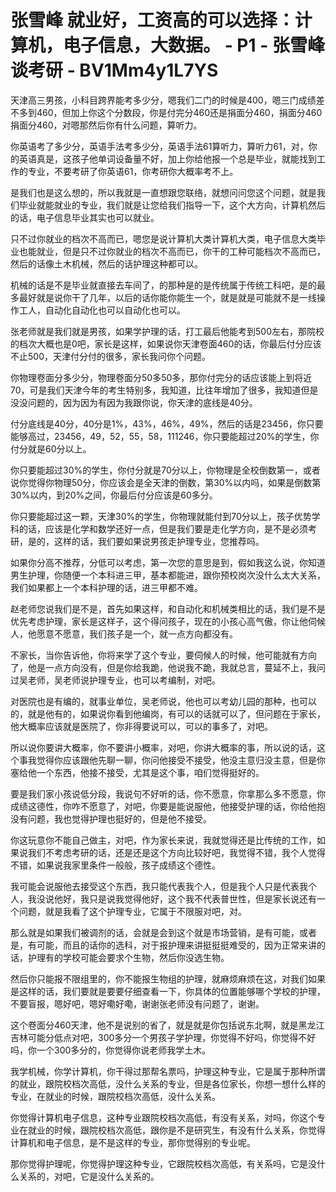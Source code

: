 # 张雪峰 就业好，工资高的可以选择：计算机，电子信息，大数据。 - P1 - 张雪峰谈考研 - BV1Mm4y1L7YS

天津高三男孩，小科目跨界能考多少分，嗯我们二门的时候是400，嗯三门成绩差不多到460，但加上你这个分数段，你是付完分460还是捐面分460，捐面分460捐面分460，对嗯那然后你有什么问题，算听力。

你英语考了多少分，英语手法考多少分，英语手法61算听力，算听力61，对，你的英语真是，这孩子他单词设备量不好，加上你给他报一个总是毕业，就能找到工作的专业，不要考研了你英语61，你考研你大概率考不上。

是我们也是这么想的，所以我就是一直想跟您联络，就想问问您这个问题，就是我们毕业就能就业的专业，我们就是让您给我们指导一下，这个大方向，计算机然后的话，电子信息毕业其实也可以就业。

只不过你就业的档次不高而已，嗯您是说计算机大类计算机大类，电子信息大类毕业也能就业，但是只不过你就业的档次不高而已，你干的工种可能档次不高而已，然后的话像土木机械，然后的话护理这种都可以。

机械的话是不是毕业就直接去车间了，的那种是的是传统属于传统工科吧，是的最多最好就是说你干了几年，以后的话你能你能生一个，就是就是可能就不是一线操作工人，自动化自动化也可以自动化也可以。

张老师就是我们就是男孩，如果学护理的话，打工最后他能考到500左右，那院校的档次大概也是0吧，家长是这样，如果说你天津卷面460的话，你最后付分应该不止500，天津付分付的很多，家长我问你个问题。

你物理卷面分多少分，物理卷面分50多50多，那你付完分的话应该能上到将近70，可是我们天津今年的考生特别多，我知道，比往年增加了很多，我知道但是没没问题的，因为因为有因为我跟你说，你天津的底线是40分。

付分底线是40分，40分是1%，43%，46%，49%，然后的话是23456，你只要能够高过，23456，49，52，55，58，111246，你只要能超过20%的学生，你付分就是60分以上。

你只要能超过30%的学生，你付分就是70分以上，你物理是全校倒数第一，或者说你觉得你物理50分，你应该会是全天津的倒数，第30%以内吗，如果是倒数第30%以内，到20%之间，你最后付分应该是60多分。

你只要能超过这一颗，天津30%的学生，你物理就能付到70分以上，孩子优势学科的话，应该是化学和数学还好一点，但是我们要是走化学方向，是不是必须考研，是的，这样的话，我们要如果说男孩走护理专业，您推荐吗。

如果你分高不推荐，分低可以考虑，第一次您的意思是到，假如我这么说，你知道男生护理，你随便一个本科进三甲，基本都能进，跟你预校岗次没什么太大关系，我们如果都上一个本科护理的话，进三甲都不难。

赵老师您说我们是不是，首先如果这样，和自动化和机械类相比的话，我们是不是优先考虑护理，家长是这样子，这个得问孩子，现在的小孩心高气傲，你让他伺候人，他愿意不愿意，我们孩子是一个，就一点方向都没有。

不家长，当你告诉他，你将来学了这个专业，要伺候人的时候，他可能就有方向了，他是一点方向没有，但是你给我跪，他说我不跪，我就总言，蔓延不上，我问过吴老师，吴老师说护理专业，也可以考编制，对吧。

对医院也是有编的，就事业单位，吴老师说，他也可以考幼儿园的那种，也可以的，就是他有的，如果说你看到他编岗，有可以的话就可以了，但问题在于家长，他大概率应该就是医院了，你非得要说可以，可以的事多了，对吧。

所以说你要讲大概率，你不要讲小概率，对吧，你讲大概率的事，所以说的话，这个事我觉得你应该跟他先聊一聊，你问他接受不接受，他没主意归没主意，但是你塞给他一个东西，他接不接受，尤其是这个事，咱们觉得挺好的。

要是我们家小孩说低分段，我说句不好听的话，你不愿意，你拿那么多不愿意，你成绩这德性，你咋不愿意了，对吧，你要是能说服他，他接受护理的话，你给他抱没有问题，我也觉得护理也挺好的，但是他不接受。

你这玩意你不能自己做主，对吧，作为家长来说，我就觉得还是比传统的工作，如果说我们不考虑考研的话，还是还是这个方向比较好吧，我觉得不错，我个人觉得不错，如果说我家里条件一般般，孩子成绩这个德性。

我可能会说服他去接受这个东西，我只能代表我个人，但是我个人只是代表我个人，我没说他好，我只是说我觉得他好，这个我不代表普世性，但是家长说还有一个问题，就是我看了这个护理专业，它属于不限服对吧，对。

那么就是如果我们被调剂的话，会就是会到这个就是市场营销，是有可能，或者是，有可能，而且的话你的选科，对于报护理来讲挺挺挺难受的，因为正常来讲的话，护理有的学校可能会要求个生物，然后你没选生物。

然后你只能报不限组里的，你不能报生物组的护理，就麻烦麻烦在这，对我们如果是这样的话，我们要就是要要仔细查看一下，你具体的位置能够哪个学校的护理，不要盲报，嗯好吧，嗯好嘞好嘞，谢谢张老师没有问题了，谢谢。

这个卷面分460天津，他不是说别的省了，就是就是你包括说东北啊，就是黑龙江吉林可能分低点对吧，300多分一个男孩子学护理，你觉得不好吗，你觉得不好吗，你一个300多分的，你觉得你说老师我学土木。

我学机械，你学计算机，你干得过那帮名票吗，护理这种专业，它是属于那种所谓的就业，跟院校档次高低，没什么关系的专业，但是各位家长，你想一想什么样的专业，在就业的时候，跟院校档次高低，没什么关系。

你觉得计算机电子信息，这种专业跟院校档次高低，有没有关系，对吗，你这个专业在就业的时候，跟院校档次高低，跟你是不是研究生，有没有什么关系，你觉得计算机和电子信息，是不是这样的专业，那你觉得别的专业呢。

那你觉得护理呢，你觉得护理这种专业，它跟院校档次高低，有关系吗，它是没什么关系的，对吧，它是没什么关系的。